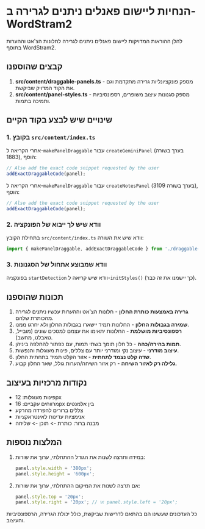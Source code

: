 # הנחיות ליישום פאנלים ניתנים לגרירה ב-WordStram2

להלן ההוראות המדויקות ליישום פאנלים ניתנים לגרירה לחלונות הצ'אט וההערות בתוסף WordStram2.

## קבצים שהוספנו

1. **src/content/draggable-panels.ts** - מספק פונקציונליות גרירה מתקדמת וגם את הקוד המדויק שביקשת.
2. **src/content/panel-styles.ts** - מספק סגנונות עיצוב משופרים, רספונסיביות ותמיכה בתמות.

## שינויים שיש לבצע בקוד הקיים

### 1. בקובץ `src/content/index.ts`

אחרי הקריאה ל-`makePanelDraggable` עבור `createGeminiPanel` (בערך בשורה 1883), הוסף:

```typescript
// Also add the exact code snippet requested by the user
addExactDraggableCode(panel);
```

אחרי הקריאה ל-`makePanelDraggable` עבור `createNotesPanel` (בערך בשורה 3109), הוסף:

```typescript
// Also add the exact code snippet requested by the user
addExactDraggableCode(panel);
```

### 2. וודא שיש לך ייבוא של הפונקציה

בתחילת הקובץ `src/content/index.ts` וודא שיש את השורה:

```typescript
import { makePanelDraggable, addExactDraggableCode } from './draggable-panels';
```

### 3. וודא שמבוצע אתחול של הסגנונות

בפונקציה `startDetection` וודא שיש קריאה ל-`initStyles()` (כך יישמנו את זה כבר).

## תכונות שהוספנו

1. **גרירה באמצעות כותרת החלון** - חלונות הצ'אט וההערות עכשיו ניתנים לגרירה מהכותרת שלהם.
2. **שמירה בגבולות החלון** - החלונות תמיד יישארו בגבולות החלון ולא יחרגו ממנו.
3. **רספונסיביות מושלמת** - החלונות יתאימו את עצמם למסכים שונים (מובייל, טאבלט, מחשב).
4. **תמות בהירה/כהה** - כל חלון תומך בשתי תמות, עם כפתור להחלפה ביניהן.
5. **עיצוב מודרני** - עיצוב נקי ומודרני יותר עם צללים, פינות מעוגלות והנפשות.
6. **שדה קלט נצמד לתחתית** - אזור הקלט תמיד בתחתית החלון.
7. **גלילה רק לאזור השיחה** - רק אזור השיחה/הערות גולל, שאר החלון קבוע.

## נקודות מרכזיות בעיצוב

- פינות מעוגלות: 12px
- מרווחים עקביים: 16px בין אלמנטים
- צללים ברורים להפרדה מהרקע
- אנימציות עדינות לאינטראקציות
- מבנה ברור: כותרת -> תוכן -> שליחה

## המלצות נוספות

1. במידה ותרצה לשנות את הגודל ההתחלתי, ערוך את שורות:
   ```typescript
   panel.style.width = '380px';
   panel.style.height = '600px';
   ```

2. אם תרצה לשנות את המיקום ההתחלתי, ערוך את שורות:
   ```typescript
   panel.style.top = '20px';
   panel.style.right = '20px'; // או panel.style.left = '20px';
   ```

כל העדכונים שעשינו הם בהתאם לדרישות שביקשת, כולל יכולת הגרירה, הרספונסיביות והעיצוב. 